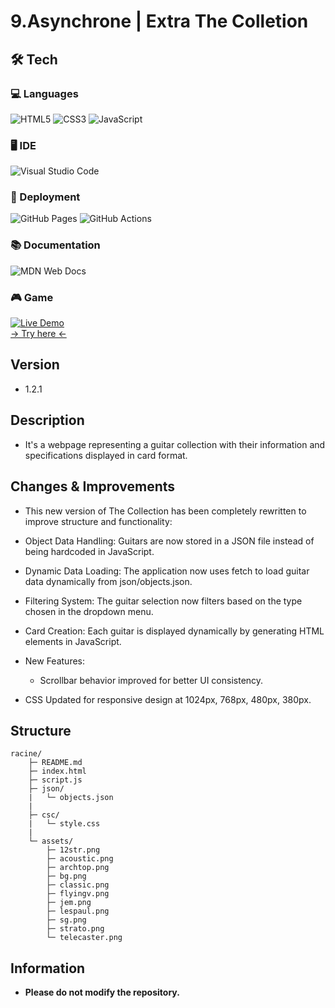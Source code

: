 # 9.Asynchrone | Extra The Colletion

## 🛠️ Tech
### 💻 Languages
![HTML5](https://img.shields.io/badge/html5-%23E34F26.svg?style=for-the-badge&logo=html5&logoColor=white)
![CSS3](https://img.shields.io/badge/css3-%231572B6.svg?style=for-the-badge&logo=css3&logoColor=white)
![JavaScript](https://img.shields.io/badge/javascript-%23323330.svg?style=for-the-badge&logo=javascript&logoColor=%23F7DF1E)
### 🖥️ IDE
![Visual Studio Code](https://img.shields.io/badge/Visual%20Studio%20Code-0078d7.svg?style=for-the-badge&logo=visual-studio-code&logoColor=white)
### 🚀 Deployment
![GitHub Pages](https://img.shields.io/badge/GitHub%20Pages-181717.svg?style=for-the-badge&logo=github&logoColor=white)
![GitHub Actions](https://img.shields.io/badge/github%20actions-%232671E5.svg?style=for-the-badge&logo=githubactions&logoColor=white)
### 📚 Documentation
![MDN Web Docs](https://img.shields.io/badge/MDN_Web_Docs-black?style=for-the-badge&logo=mdnwebdocs&logoColor=white)

### 🎮 Game
<a href="https://m-stephan.github.io/1.TRAIL-2.The-Hill-9.Asynchrone-Extra-TheColletion/" target="_blank">
  <img src="https://img.shields.io/badge/Live-Demo-green?style=for-the-badge" alt="Live Demo"/><br/> → Try here ←
</a>

## Version
- 1.2.1

## Description
- It's a webpage representing a guitar collection with their information and specifications displayed in card format.

## Changes & Improvements
- This new version of The Collection has been completely rewritten to improve structure and functionality:
- Object Data Handling: Guitars are now stored in a JSON file instead of being hardcoded in JavaScript.
- Dynamic Data Loading: The application now uses fetch to load guitar data dynamically from json/objects.json.
- Filtering System: The guitar selection now filters based on the type chosen in the dropdown menu.
- Card Creation: Each guitar is displayed dynamically by generating HTML elements in JavaScript.
- New Features:
  - Scrollbar behavior improved for better UI consistency.

- CSS Updated for responsive design at 1024px, 768px, 480px, 380px.

## Structure
```
racine/
    ├─ README.md
    ├─ index.html
    ├─ script.js
    ├─ json/
    |   └─ objects.json
    |
    ├─ csc/
    |   └─ style.css
    |
    └─ assets/
        ├─ 12str.png
        ├─ acoustic.png
        ├─ archtop.png
        ├─ bg.png
        ├─ classic.png
        ├─ flyingv.png
        ├─ jem.png
        ├─ lespaul.png
        ├─ sg.png
        ├─ strato.png
        └─ telecaster.png
```

## Information
- **Please do not modify the repository.**
